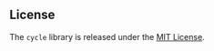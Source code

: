## License

The `cycle` library is released under the [MIT License](https://github.com/eventide-project/cycle/blob/master/MIT-License.txt).

